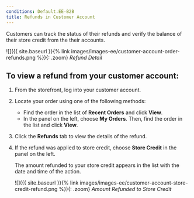 ```yaml
---
conditions: Default.EE-B2B
title: Refunds in Customer Account
---
```


Customers can track the status of their refunds and verify the balance of their store credit from the their accounts.

![]({{ site.baseurl }}{% link images/images-ee/customer-account-order-refunds.png %}){: .zoom}
_Refund Detail_

## To view a refund from your customer account:

1. From the storefront, log into your customer account.

1. Locate your order using one of the following methods:

    - Find the order in the list of **Recent Orders** and click **View**.
    - In the panel on the left, choose **My Orders**. Then, find the order in the list and click **View**.

1. Click the **Refunds** tab to view the details of the refund.

1. If the refund was applied to store credit, choose **Store Credit** in the panel on the left.

    The amount refunded to your store credit appears in the list with the date and time of the action.

    ![]({{ site.baseurl }}{% link images/images-ee/customer-account-store-credit-refund.png %}){: .zoom}
    _Amount Refunded to Store Credit_
